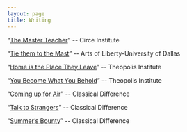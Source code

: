 ```yaml
---
layout: page
title: Writing
---
```


“[The Master Teacher](https://circeinstitute.org/blog/master-teacher/)” -- Circe Institute

“[Tie them to the Mast](https://artsofliberty.substack.com/p/tie-them-to-the-mast)” -- Arts of Liberty-University of Dallas

“[Home is the Place They Leave](https://theopolisinstitute.com/home-is-the-place-they-leave/)” -- Theopolis Institute

“[You Become What You Behold](https://theopolisinstitute.com/you-become-what-you-behold/)” -- Theopolis Institute

“[Coming up for Air](https://www.classicaldifference.com/coming-up-for-air/)” -- Classical Difference

“[Talk to Strangers](https://www.classicaldifference.com/talk-to-strangers/)” -- Classical Difference

“[Summer’s Bounty](https://www.classicaldifference.com/summers-bounty/)” -- Classical Difference

